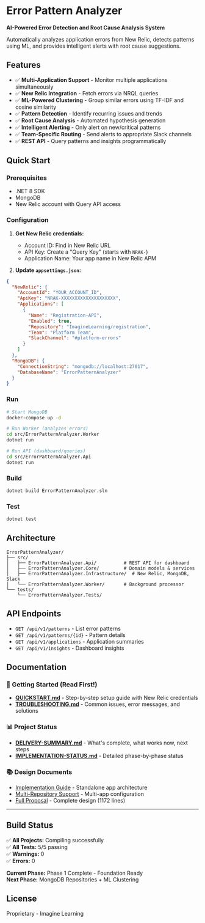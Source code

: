 # Error Pattern Analyzer

**AI-Powered Error Detection and Root Cause Analysis System**

Automatically analyzes application errors from New Relic, detects patterns using ML, and provides intelligent alerts with root cause suggestions.

## Features

- ✅ **Multi-Application Support** - Monitor multiple applications simultaneously
- ✅ **New Relic Integration** - Fetch errors via NRQL queries
- ✅ **ML-Powered Clustering** - Group similar errors using TF-IDF and cosine similarity
- ✅ **Pattern Detection** - Identify recurring issues and trends
- ✅ **Root Cause Analysis** - Automated hypothesis generation
- ✅ **Intelligent Alerting** - Only alert on new/critical patterns
- ✅ **Team-Specific Routing** - Send alerts to appropriate Slack channels
- ✅ **REST API** - Query patterns and insights programmatically

## Quick Start

### Prerequisites

- .NET 8 SDK
- MongoDB
- New Relic account with Query API access

### Configuration

1. **Get New Relic credentials:**
   - Account ID: Find in New Relic URL
   - API Key: Create a "Query Key" (starts with `NRAK-`)
   - Application Name: Your app name in New Relic APM

2. **Update `appsettings.json`:**

```json
{
  "NewRelic": {
    "AccountId": "YOUR_ACCOUNT_ID",
    "ApiKey": "NRAK-XXXXXXXXXXXXXXXXXXXX",
    "Applications": [
      {
        "Name": "Registration-API",
        "Enabled": true,
        "Repository": "ImagineLearning/registration",
        "Team": "Platform Team",
        "SlackChannel": "#platform-errors"
      }
    ]
  },
  "MongoDB": {
    "ConnectionString": "mongodb://localhost:27017",
    "DatabaseName": "ErrorPatternAnalyzer"
  }
}
```

### Run

```bash
# Start MongoDB
docker-compose up -d

# Run Worker (analyzes errors)
cd src/ErrorPatternAnalyzer.Worker
dotnet run

# Run API (dashboard/queries)
cd src/ErrorPatternAnalyzer.Api
dotnet run
```

### Build

```bash
dotnet build ErrorPatternAnalyzer.sln
```

### Test

```bash
dotnet test
```

## Architecture

```
ErrorPatternAnalyzer/
├── src/
│   ├── ErrorPatternAnalyzer.Api/          # REST API for dashboard
│   ├── ErrorPatternAnalyzer.Core/         # Domain models & services
│   ├── ErrorPatternAnalyzer.Infrastructure/  # New Relic, MongoDB, Slack
│   └── ErrorPatternAnalyzer.Worker/       # Background processor
└── tests/
    └── ErrorPatternAnalyzer.Tests/
```

## API Endpoints

- `GET /api/v1/patterns` - List error patterns
- `GET /api/v1/patterns/{id}` - Pattern details
- `GET /api/v1/applications` - Application summaries
- `GET /api/v1/insights` - Dashboard insights

## Documentation

### 📘 Getting Started (Read First!)
- **[QUICKSTART.md](QUICKSTART.md)** - Step-by-step setup guide with New Relic credentials
- **[TROUBLESHOOTING.md](TROUBLESHOOTING.md)** - Common issues, error messages, and solutions

### 📊 Project Status
- **[DELIVERY-SUMMARY.md](DELIVERY-SUMMARY.md)** - What's complete, what works now, next steps
- **[IMPLEMENTATION-STATUS.md](IMPLEMENTATION-STATUS.md)** - Detailed phase-by-phase status

### 📚 Design Documents
- [Implementation Guide](../error-analyzer-standalone-implementation.md) - Standalone app architecture
- [Multi-Repository Support](../error-analyzer-multi-repo-support.md) - Multi-app configuration
- [Full Proposal](../ai-error-pattern-analyzer-proposal.md) - Complete design (1172 lines)

---

## Build Status

✅ **All Projects:** Compiling successfully  
✅ **All Tests:** 5/5 passing  
✅ **Warnings:** 0  
✅ **Errors:** 0  

**Current Phase:** Phase 1 Complete - Foundation Ready  
**Next Phase:** MongoDB Repositories + ML Clustering

## License

Proprietary - Imagine Learning
